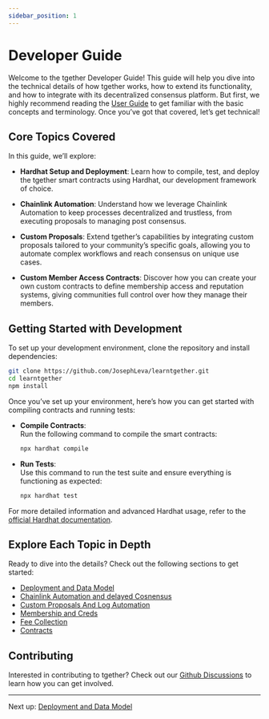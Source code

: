 ```yaml
---
sidebar_position: 1
---
```


# Developer Guide

Welcome to the tgether Developer Guide! This guide will help you dive into the technical details of how tgether works, how to extend its functionality, and how to integrate with its decentralized consensus platform. But first, we highly recommend reading the [User Guide](../User-Guide/getting-started) to get familiar with the basic concepts and terminology. Once you’ve got that covered, let’s get technical!

## Core Topics Covered

In this guide, we’ll explore:

- **Hardhat Setup and Deployment**: Learn how to compile, test, and deploy the tgether smart contracts using Hardhat, our development framework of choice.

- **Chainlink Automation**: Understand how we leverage Chainlink Automation to keep processes decentralized and trustless, from executing proposals to managing post consensus.

- **Custom Proposals**: Extend tgether’s capabilities by integrating custom proposals tailored to your community’s specific goals, allowing you to automate complex workflows and reach consensus on unique use cases.

- **Custom Member Access Contracts**: Discover how you can create your own custom contracts to define membership access and reputation systems, giving communities full control over how they manage their members.

## Getting Started with Development

To set up your development environment, clone the repository and install dependencies:

```bash
git clone https://github.com/JosephLeva/learntgether.git
cd learntgether
npm install
```

Once you’ve set up your environment, here’s how you can get started with compiling contracts and running tests:

- **Compile Contracts**:  
  Run the following command to compile the smart contracts:

  ```bash
  npx hardhat compile
  ```

- **Run Tests**:  
  Use this command to run the test suite and ensure everything is functioning as expected:

  ```bash
  npx hardhat test
  ```

For more detailed information and advanced Hardhat usage, refer to the [official Hardhat documentation](https://hardhat.org/docs).

## Explore Each Topic in Depth

Ready to dive into the details? Check out the following sections to get started:

- [Deployment and Data Model](./deployment-and-data-model)
- [Chainlink Automation and delayed Cosnensus](./chainlink-automation)
- [Custom Proposals And Log Automation](./Custom-Proposals-and-Log-Automation)
- [Membership and Creds](./membership-and-creds.md)
- [Fee Collection](./fee-collection.md)
- [Contracts](./contract-addresses.md)

## Contributing

Interested in contributing to tgether? Check out our [Github Discussions](https://github.com/JosephLeva/learntgether/discussions/) to learn how you can get involved.

---

Next up: [Deployment and Data Model](./deployment-and-data-model)
